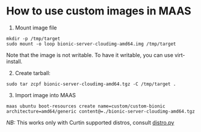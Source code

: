 # How to use custom images in MAAS

1. Mount image file
```
mkdir -p /tmp/target
sudo mount -o loop bionic-server-cloudimg-amd64.img /tmp/target 
```
Note that the image is not writable. To have it writable, you can use virt-install.

2. Create tarball:
```
sudo tar zcpf bionic-server-cloudimg-amd64.tgz -C /tmp/target .
```
3. Import image into MAAS
```
maas ubuntu boot-resources create name=custom/custom-bionic architecture=amd64/generic content@=./bionic-server-cloudimg-amd64.tgz
```

*NB:*
This works only with Curtin supported distros, consult [distro.py](https://git.launchpad.net/curtin/tree/curtin/distro.py?h=ubuntu/bionic#n25)
